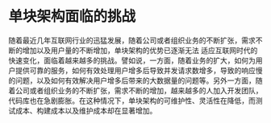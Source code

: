 # 单块架构面临的挑战
   
   随着最近几年互联网行业的迅猛发展，随着公司或者组织业务的不断扩张，需求不断的增加以及用户量的不断增加，单块架构的优势已逐渐无法
适应互联网时代的快速变化，面临着越来越多的挑战。譬如说，一方面，随着业务的扩大，如何为用户提供可靠的服务，如何有效处理用户增多后导致并发请求数增多，导致的响应慢的问题，以及如何有效解决用户增多后带来的大数据量的问题等。另外一方面，随着公司或者组织业务的不断扩张，需求不断的增加，越来越多的人加入开发团队，代码库也在急剧膨胀。在这种情况下，单块架构的可维护性、灵活性在降低，而测试成本、构建成本以及维护成本却在显著增加。